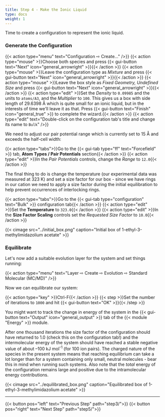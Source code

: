 ```yaml
---
title: Step 4 - Make the Ionic Liquid
type: docs
weight: 1
---
```


Time to create a configuration to represent the ionic liquid.

### Generate the Configuration

{{< action type="menu" text="Configuration &#8680; Create..." />}}
{{< action type="mouse" >}}Choose both species and press {{< gui-button text="Next" icon="general_arrowright" >}}{{< /action >}}
{{< action type="mouse" >}}Leave the configuration type as _Mixture_ and press {{< gui-button text="Next" icon="general_arrowright" >}}{{< /action >}}
{{< action type="mouse" >}}Leave the box style as _Fixed Geometry, Undefined Size_ and press {{< gui-button text="Next" icon="general_arrowright" >}}{{< /action >}}
{{< action type="edit" >}}Set the _Density_ to `0.09985` and the units to `atoms/A3`, and the _Multiplier_ to `100`. This gives us a box with side length of 29.6398 &#8491; which is quite small for an ionic liquid, but in the interests of time we'll leave it as that. Press {{< gui-button text="Finish" icon="general_true" >}} to complete the wizard.{{< /action >}}
{{< action type="edit" text="Double-click on the configuration tab's title and change its name to `Bulk`" />}}

We need to adjust our pair potential range which is currently set to 15 &#8491; and exceeds the half-cell width:

{{< action type="tabs">}}Go to the {{< gui-tab type="ff" text="Forcefield" >}} tab, **Atom Types / Pair Potentials** section{{< /action >}}
{{< action type="edit" >}}In the _Pair Potentials_ controls, change the _Range_ to `12.0`{{< /action >}}

The final thing to do is change the temperature (our experimental data was measured at 323 K) and set a size factor for our box - since we have rings in our cation we need to apply a size factor during the initial equilibration to help prevent occurrences of interlocking rings.

{{< action type="tabs">}}Go to the {{< gui-tab type="configuration" text="Bulk" >}} configuration tab{{< /action >}}
{{< action type="edit" >}}Set the **Temperature** to `323.0`{{< /action >}}
{{< action type="edit" >}}In the **Size Factor Scaling** controls set the _Requested Size Factor_ to `10.0`{{< /action >}}

{{< cimage src="../initial_box.png" caption="Initial box of 1-ethyl-3-methylimidazolium acetate" >}}


### Equilibrate

Let's now add a suitable evolution layer for the system and set things running:

{{< action type="menu" text="Layer &#8680; Create &#8680; Evolution &#8680; Standard Molecular (MC/MD)" />}}

Now we can equilibrate our system:

{{< action type="key" >}}Ctrl-F{{< /action >}}
{{< step >}}Set the number of iterations  to `1000` and hit {{< gui-button text="OK" >}}{{< /step >}}

You might want to track the change in energy of the system in the {{< gui-button text="Output" icon="general_output" >}} tab of the {{< module "Energy" >}} module.

After one thousand iterations the size factor of the configuration should have returned to 1.0 (check this on the configuration tab!) and the intermolecular energy of the system should have reached a stable negative value of about &ndash;100 kJ mol<sup>-1</sup> (for 100 ion pairs). The charged nature of the species in the present system means that reaching equilibrium can take a lot longer than for a system containing only small, neutral molecules - bear this in mind when running such systems. Also note that the _total_ energy of the configuration remains large and positive due to the intramolecular energy contributions.

{{< cimage src="../equilibrated_box.png" caption="Equilibrated box of 1-ethyl-3-methylimidazolium acetate" >}}

* * *
{{< button pos="left" text="Previous Step" path="step3/">}}
{{< button pos="right" text="Next Step" path="step5/">}}
